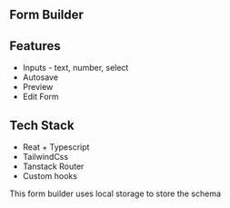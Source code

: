 ## Form Builder

## Features
- Inputs - text, number, select
- Autosave
- Preview
- Edit Form

## Tech Stack
- Reat + Typescript
- TailwindCss
- Tanstack Router
- Custom hooks

This form builder uses local storage to store the schema
